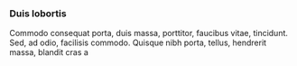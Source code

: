 ### Duis lobortis

Commodo consequat porta, duis massa, porttitor, faucibus vitae, tincidunt. Sed, ad odio, facilisis commodo. Quisque nibh porta, tellus, hendrerit massa, blandit cras a


